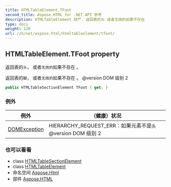 ```yaml
---
title: HTMLTableElement.TFoot
second_title: Aspose.HTML for .NET API 参考
description: HTMLTableElement 财产. 返回表的头 或者无效的如果不存在 
type: docs
weight: 120
url: /zh/net/aspose.html/htmltableelement/tfoot/
---
```

## HTMLTableElement.TFoot property

返回表的`头`， 或者`无效的`如果不存在 。

返回表的`脚`， 或者`无效的`如果不存在 。 @version DOM 级别 2

```csharp
public HTMLTableSectionElement TFoot { get; }
```

### 例外

| 例外 | （健康）状况 |
| --- | --- |
| [DOMException](../../../aspose.html.dom/domexception/) | HIERARCHY_REQUEST_ERR：如果元素不是`头` @version DOM 级别 2 |

### 也可以看看

* class [HTMLTableSectionElement](../../htmltablesectionelement/)
* class [HTMLTableElement](../)
* 命名空间 [Aspose.Html](../../htmltableelement/)
* 部件 [Aspose.HTML](../../../)


